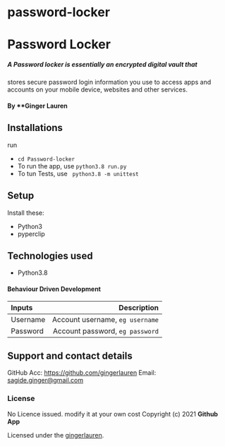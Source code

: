 # password-locker
# Password Locker

##### A Password locker is essentially an encrypted digital vault that

stores secure password login information you use to access apps
and accounts on your mobile device, websites and other services.

#### By **Ginger Lauren ####

## Installations

run

- `cd Password-locker`
- To run the app, use `python3.8 run.py`
- To tun Tests, use ` python3.8 -m unittest`

## Setup

Install these:

- Python3
- pyperclip

## Technologies used

- Python3.8

#### Behaviour Driven Development

| Inputs   |                     Description |
| :------- | ------------------------------: |
| Username | Account username, `eg username` |
| Password | Account password, `eg password` |

## Support and contact details

 GitHub Acc: https://github.com/gingerlauren
 Email: sagide.ginger@gmail.com

### License

No Licence issued. modify it at your own cost
Copyright (c) 2021 **Github App**

Licensed under the [gingerlauren](LICENSE).
